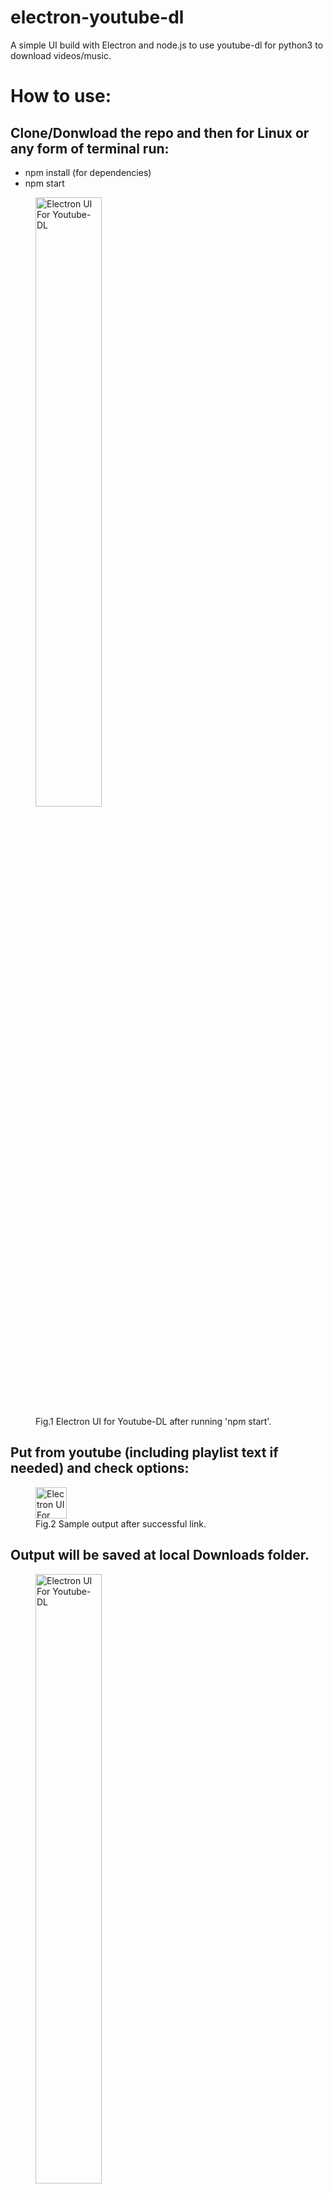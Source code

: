 # electron-youtube-dl
A simple UI build with Electron and node.js to use youtube-dl for python3 to download videos/music.

# How to use:
## Clone/Donwload the repo and then for Linux or any form of terminal run: 

<ul>
  <li>npm install (for dependencies)</li>
  <li>npm start</li>
</ul> 

<figure>
  <img src="https://github.com/AlbesK/simple-ytdl-ui/blob/master/images/starting_ui.png" alt="Electron UI For Youtube-DL" style="width:50%">
  <figcaption>Fig.1 Electron UI for Youtube-DL after running 'npm start'.</figcaption>
</figure>

## Put from youtube (including playlist text if needed) and check options:
<figure>
  <img src="https://github.com/AlbesK/simple-ytdl-ui/blob/master/images/mp3_input_example_2.png" alt="Electron UI For Youtube-DL" style="width:50">
  <figcaption>Fig.2 Sample output after successful link.</figcaption>
</figure>

## Output will be saved at local Downloads folder.
<figure>
  <img src="https://github.com/AlbesK/simple-ytdl-ui/blob/master/images/output_1.png" alt="Electron UI For Youtube-DL" style="width:50%">
  <figcaption>Fig.3 Sample Output Folder.</figcaption>
</figure>

<figure>
  <img src="https://github.com/AlbesK/simple-ytdl-ui/blob/master/images/output_2.png" alt="Electron UI For Youtube-DL" style="width:50%">
  <figcaption>Fig.1 Sample download.</figcaption>
</figure>

# Notes:

You need to have:  

<ul>
  <li>youtube-dl (python3) - Update once in a while as well.</li>
  <li>node.js</li>
</ul>  

# Release builds

This was tested on Ubuntu 18.04. It already has electron packager and can be used directly to make builds through 'npm run package-os' where os is linux, win, or mac. But the icon/logo is still not resolved for now.

Will update when I feel I want new features, or to automate more processes, and lastly, of course feel free to fork it and play yourself! 

I learned a lot building this app, from main/index.js (main UI/back-end) to render.js (client) calls through ipc to communicate asynchronously from a renderer process to the main processes, security policy calling python to even simple string formatting in javascript.

# Motivation
I like the idea of cross platform apps using web-languages inspired UI and and
another language in the back not just JavaScript. The idea here is building 
for my mvp a simple UI in HTML5, CSS, JavaScript to extend the command line
interface of the youtube-dl open source project. 

It should be noted this will be done only for personal use, and I do not condone any mass downloads of videos/music for redistribution! 
(i.e. by using this to download songs which you then share with friends. This
is strictly for personal use!!)

If I make the repo public in the future to showcase web/other backened integration
will do so only by changing the license or making clear that whoever uses this app should use him for himself and not for re-selling/resharing the downloaded content.

# Github
I have used version control before but thought it would be nice to start again  a
project here rather than just edit the same folders and learn more through practice.

# Branches
For now I will use 2 branches. Another one called 'draft' along 'master'. 'draft' as the name states will be used on most changes I would like to explore, and then would push them to 'master' when its in working order.
